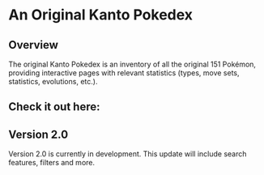 # An Original Kanto Pokedex
## Overview
The original Kanto Pokedex is an inventory of all the original 151 Pokémon, providing interactive pages with relevant statistics (types, move sets, statistics, evolutions, etc.).

## Check it out here:

## Version 2.0
Version 2.0 is currently in development. This update will include search features, filters and more.
